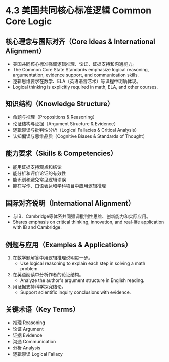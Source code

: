 # 4.3 美国共同核心标准逻辑 Common Core Logic

## 核心理念与国际对齐（Core Ideas & International Alignment）

- 美国共同核心标准强调逻辑推理、论证、证据支持和沟通能力。
- The Common Core State Standards emphasize logical reasoning, argumentation, evidence support, and communication skills.
- 逻辑思维要求在数学、ELA（英语语言艺术）等课程中明确体现。
- Logical thinking is explicitly required in math, ELA, and other courses.

## 知识结构（Knowledge Structure）

- 命题与推理（Propositions & Reasoning）
- 论证结构与证据（Argument Structure & Evidence）
- 逻辑谬误与批判性分析（Logical Fallacies & Critical Analysis）
- 认知偏误与思维品质（Cognitive Biases & Standards of Thought）

## 能力要求（Skills & Competencies）

- 能用证据支持观点和结论
- 能分析和评价论证的有效性
- 能识别和避免常见逻辑谬误
- 能在写作、口语表达和学科项目中应用逻辑推理

## 国际对齐说明（International Alignment）

- 与IB、Cambridge等体系共同强调批判性思维、创新能力和实际应用。
- Shares emphasis on critical thinking, innovation, and real-life application with IB and Cambridge.

## 例题与应用（Examples & Applications）

1. 在数学题解答中用逻辑推理说明每一步。
   - Use logical reasoning to explain each step in solving a math problem.
2. 在英语阅读中分析作者的论证结构。
   - Analyze the author's argument structure in English reading.
3. 用证据支持科学探究结论。
   - Support scientific inquiry conclusions with evidence.

## 关键术语（Key Terms）

- 推理 Reasoning
- 论证 Argument
- 证据 Evidence
- 沟通 Communication
- 分析 Analysis
- 逻辑谬误 Logical Fallacy
